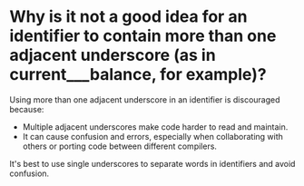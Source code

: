 # Why is it not a good idea for an identifier to contain more than one adjacent underscore (as in current___balance, for example)?

Using more than one adjacent underscore in an identifier is discouraged because:

- Multiple adjacent underscores make code harder to read and maintain.
- It can cause confusion and errors, especially when collaborating with others or porting code between different compilers.

It's best to use single underscores to separate words in identifiers and avoid confusion.

